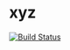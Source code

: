 # xyz
[![Build Status](https://travis-ci.org/ocranbillions/xyz.svg?branch=develop)](https://travis-ci.org/ocranbillions/xyz)